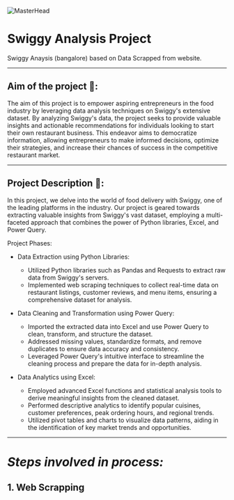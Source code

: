 ![MasterHead](https://cdn.dribbble.com/users/1197989/screenshots/5585685/media/139eef797b4034c31cd8189a717c2022.gif)

# Swiggy Analysis Project
Swiggy Anaysis (bangalore) based on Data Scrapped from website.

---

## Aim of the project 🎯:

The aim of this project is to empower aspiring entrepreneurs in the food industry by leveraging data analysis techniques on Swiggy's extensive dataset. By analyzing Swiggy's data, the project seeks to provide valuable insights and actionable recommendations for individuals looking to start their own restaurant business. This endeavor aims to democratize information, allowing entrepreneurs to make informed decisions, optimize their strategies, and increase their chances of success in the competitive restaurant market.

---

## Project Description 📃:
In this project, we delve into the world of food delivery with Swiggy, one of the leading platforms in the industry. Our project is geared towards extracting valuable insights from Swiggy's vast dataset, employing a multi-faceted approach that combines the power of Python libraries, Excel, and Power Query.

Project Phases:

- Data Extraction using Python Libraries:
  - Utilized Python libraries such as Pandas and Requests to extract raw data from Swiggy's servers.
  - Implemented web scraping techniques to collect real-time data on restaurant listings, customer reviews, and menu items, ensuring a comprehensive dataset for analysis.

- Data Cleaning and Transformation using Power Query:
  - Imported the extracted data into Excel and use Power Query to clean, transform, and structure the dataset.
  - Addressed missing values, standardize formats, and remove duplicates to ensure data accuracy and consistency.
  - Leveraged Power Query's intuitive interface to streamline the cleaning process and prepare the data for in-depth analysis.

- Data Analytics using Excel:
  - Employed advanced Excel functions and statistical analysis tools to derive meaningful insights from the cleaned dataset.
  - Performed descriptive analytics to identify popular cuisines, customer preferences, peak ordering hours, and regional trends.
  - Utilized pivot tables and charts to visualize data patterns, aiding in the identification of key market trends and opportunities.

---

# _Steps involved in process:_

## 1. Web Scrapping
